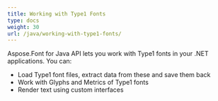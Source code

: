 ```yaml
---
title: Working with Type1 Fonts
type: docs
weight: 30
url: /java/working-with-type1-fonts/
---
```


Aspose.Font for Java API lets you work with Type1 fonts in your .NET applications. You can:
 * Load Type1 font files, extract data from these and save them back
 * Work with Glyphs and Metrics of Type1 fonts
 * Render text using custom interfaces
